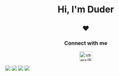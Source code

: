 <h1 align="center">Hi, I'm Duder</h1>
<h2 align="center">❤️</h2>

<h3 align="center">Connect with me</h3>
<p align="center">
<a href="https://discord.gg/users/634716508777611274" target="blank"><img align="center" src="https://raw.githubusercontent.com/rahuldkjain/github-profile-readme-generator/master/src/images/icons/Social/discord.svg" alt="users/634716508777611274" height="30" width="40" /></a>
</p>

<a href="https://www.lua.org/"><img src="https://upload.wikimedia.org/wikipedia/commons/thumb/c/cf/Lua-Logo.svg/128px-Lua-Logo.svg.png"/></a>
<a href="https://www.linkedin.com/in/xtenzq/"><img src="https://img.shields.io/badge/LinkedIn-LuaU-00D1B2?logo=linkedin&style=flat-square"/></a>
<a href="https://xtenzq.github.io/blog"><img src="https://img.shields.io/badge/blog-Nikita R-FF8800?style=flat-square"/></a>
<a href="https://xtenzq.github.io/cv"><img src="https://img.shields.io/badge/CV-Nikita R-FFCC22?style=flat-square"/></a>

